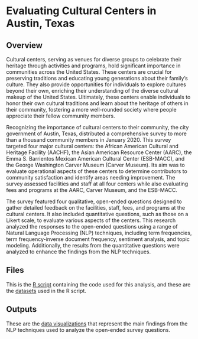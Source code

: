 # Evaluating Cultural Centers in Austin, Texas

## Overview
Cultural centers, serving as venues for diverse groups to celebrate their heritage through activities and programs, hold significant
importance in communities across the United States. These centers are crucial for preserving traditions and educating young 
generations about their family’s culture. They also provide opportunities for individuals to explore cultures beyond their own,
enriching their understanding of the diverse cultural makeup of the United States. Ultimately, these centers enable individuals to 
honor their own cultural traditions and learn about the heritage of others in their community, fostering a more well-rounded society
where people appreciate their fellow community members. 

Recognizing the importance of cultural centers to their community, the city government of Austin, Texas, distributed a comprehensive
survey to more than a thousand community members in January 2020. This survey targeted four major cultural centers: the African
American Cultural and Heritage Facility (AACHF), the Asian American Resource Center (AARC), the Emma S. Barrientos Mexican American 
Cultural Center (ESB-MACC), and the George Washington Carver Museum (Carver Museum). Its aim was to evaluate operational aspects of
these centers to determine contributors to community satisfaction and identify areas needing improvement. The survey assessed 
facilities and staff at all four centers while also evaluating fees and programs at the AARC, Carver Museum, and the ESB-MACC.

The survey featured four qualitative, open-ended questions designed to gather detailed feedback on the facilities, staff, fees, and
programs at the cultural centers. It also included quantitative questions, such as those on a Likert scale, to evaluate various 
aspects of the centers. This research analyzed the responses to the open-ended questions using a range of Natural Language Processing
(NLP) techniques, including term frequencies, term frequency-inverse document frequency, sentiment analysis, and topic modeling.
Additionally, the results from the quantitative questions were analyzed to enhance the findings from the NLP techniques.

## Files
This is the [R script](https://github.com/AlexZak135/Austin-Cultural-Centers/blob/87700fbb8cb4de6a5f227bdb9d2c39726c2ff0b9/Code/Austin-Cultural-Centers-Code.R) containing the code used for this analysis, and these are the [datasets](https://github.com/AlexZak135/Austin-Cultural-Centers/tree/87700fbb8cb4de6a5f227bdb9d2c39726c2ff0b9/Data) used in the R script.

## Outputs
These are the [data visualizations](https://github.com/AlexZak135/Austin-Cultural-Centers/tree/87700fbb8cb4de6a5f227bdb9d2c39726c2ff0b9/Outputs) that represent the main findings from the NLP techniques used to analyze the open-ended survey questions.
